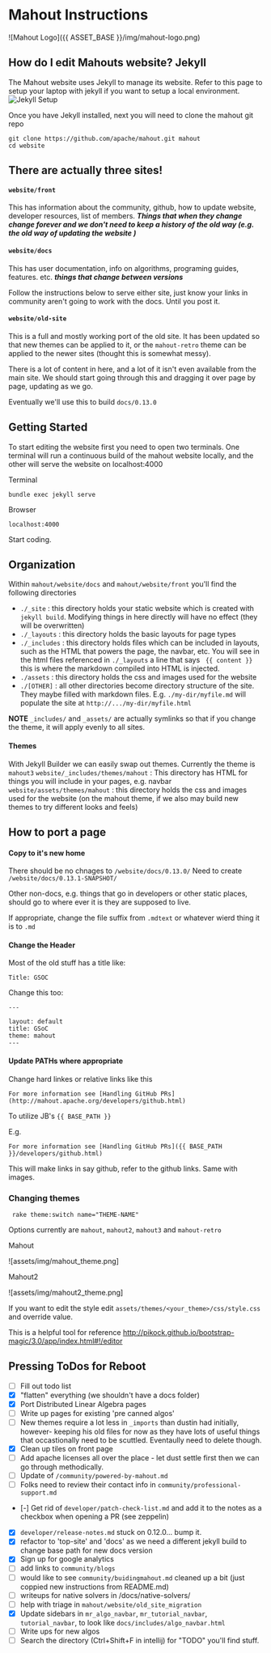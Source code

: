 # Mahout Instructions

![Mahout Logo]({{ ASSET_BASE }}/img/mahout-logo.png)

## How do I edit Mahouts website? Jekyll

The Mahout website uses Jekyll to manage its website.  Refer to this page to setup your laptop with jekyll if you want to setup a local environment.
![Jekyll Setup](https://scotch.io/tutorials/getting-started-with-jekyll-plus-a-free-bootstrap-3-starter-theme)

Once you have Jekyll installed, next you will need to clone the mahout git repo
```
git clone https://github.com/apache/mahout.git mahout
cd website
```


## There are actually three sites!

#### `website/front`

This has information about the community, github, how to update website, developer resources, list of members. __*Things that when they change change forever and we don't need to keep a history of the old way (e.g. the old way of updating the website )*__

#### `website/docs`

This has user documentation, info on algorithms, programing guides, features. etc. 
__*things that change between versions*__

Follow the instructions below to serve either site, just know your links in community aren't going to work with the docs. Until you post it.

#### `website/old-site`

This is a full and mostly working port of the old site. It has been updated so that new themes can be applied to it, or the `mahout-retro` theme can be applied to the newer sites (thought this is somewhat messy).

There is a lot of content in here, and a lot of it isn't even available from the main site. We should start going through this and dragging it over page by page, updating as we go.

Eventually we'll use this to build `docs/0.13.0`

## Getting Started

To start editing the website first you need to open two terminals.  One terminal will run a continuous build of the mahout website locally, and the other will serve the website on localhost:4000

Terminal
```
bundle exec jekyll serve
```

Browser
```
localhost:4000
```

Start coding.



## Organization

Within `mahout/website/docs` and `mahout/website/front` you'll find the following directories

- `./_site`   : this directory holds your static website which is created with `jekyll build`. Modifying things in here directly will have no effect (they will be overwritten)
- `./_layouts`  : this directory holds the basic layouts for page types
- `./_includes`  : this directory holds files which can be included in layouts, such as the HTML that powers the 
page, the navbar, etc. You will see in the html files referenced in `./_layouts` a line that says ` {{ content }}` this 
 is where the markdown compiled into HTML is injected. 
- `./assets`    : this directory holds the css and images used for the website
- `./[OTHER]`   : all other directories become directory structure of the site. They maybe filled with markdown files. E.g.
`./my-dir/myfile.md` will populate the site at `http://.../my-dir/myfile.html`

**NOTE** `_includes/` and `_assets/` are actually symlinks so that if you change the theme, it will apply evenly to all sites.

#### Themes

With Jekyll Builder we can easily swap out themes.  Currently the theme is `mahout3`
`website/_includes/themes/mahout` : This directory has HTML for things you will include in your pages, e.g. navbar
`website/assets/themes/mahout`  : this directory holds the css and images used for the website (on the mahout theme, if we also may build new themes to try different looks and feels)



## How to port a page 

#### Copy to it's new home

There should be no chnages to `/website/docs/0.13.0/`  Need to create `/website/docs/0.13.1-SNAPSHOT/`

Other non-docs, e.g. things that go in developers or other static places, should go to where ever it is they are supposed to live.

If appropriate, change the file suffix from `.mdtext` or whatever wierd thing it is to `.md`

#### Change the Header

Most of the old stuff has a title like:

`Title: GSOC`

Change this too:

`---`
```
layout: default
title: GSoC
theme: mahout
---
```

#### Update PATHs where appropriate

Change hard linkes or relative links like this
```
For more information see [Handling GitHub PRs](http://mahout.apache.org/developers/github.html)
```

To utilize JB's `{{ BASE_PATH }}`

E.g. 
```
For more information see [Handling GitHub PRs]({{ BASE_PATH }}/developers/github.html)
```

This will make links in say github, refer to the github links. Same with images. 



### Changing themes

` rake theme:switch name="THEME-NAME"`

Options currently are `mahout`, `mahout2`, `mahout3` and `mahout-retro`

Mahout

![assets/img/mahout_theme.png]


Mahout2

![assets/img/mahout2_theme.png]

If you want to edit the style edit `assets/themes/<your_theme>/css/style.css` and override value.

This is a helpful tool for reference http://pikock.github.io/bootstrap-magic/3.0/app/index.html#!/editor


## Pressing ToDos for Reboot

- [ ] Fill out todo list
- [x] "flatten" everything (we shouldn't have a docs folder)
- [x] Port Distributed Linear Algebra pages
- [ ] Write up pages for existing 'pre canned algos'
- [ ] New themes require a lot less in `_imports` than dustin had initially, however- keeping his old files for now as they have lots of useful things that occastionally need to be scuttled. Eventaully need to delete though.
- [x] Clean up tiles on front page
- [ ] Add apache licenses all over the place - let dust settle first then we can go through methodically.
- [ ] Update of `/community/powered-by-mahout.md`
- [ ] Folks need to review their contact info in `community/professional-support.md`
- [-] Get rid of `developer/patch-check-list.md` and add it to the notes as a checkbox when opening a PR (see zeppelin)
- [x] `developer/release-notes.md` stuck on 0.12.0... bump it. 
- [x] refactor to 'top-site' and 'docs' as we need a different jekyll build to change base path for new docs version
- [x] Sign up for google analytics
- [ ] add links to `community/blogs`
- [ ] would like to see `community/buidingmahout.md` cleaned up a bit (just coppied new instructions from README.md)
- [ ] writeups for native solvers in /docs/native-solvers/
- [ ] help with triage in `mahout/website/old_site_migration`
- [x] Update sidebars in `mr_algo_navbar`, `mr_tutorial_navbar`, `tutorial_navbar`, to look like `docs/includes/algo_navbar.html`
- [ ] Write ups for new algos
- [ ] Search the directory (Ctrl+Shift+F in intellij) for "TODO" you'll find stuff.
